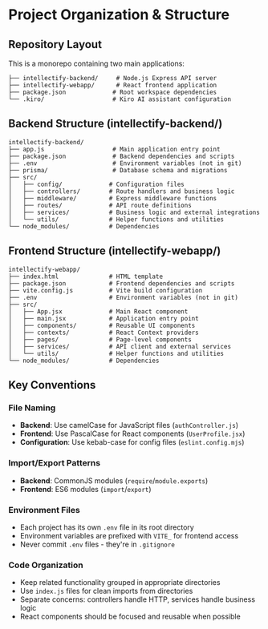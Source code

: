 # Project Organization & Structure

## Repository Layout
This is a monorepo containing two main applications:

```
├── intellectify-backend/     # Node.js Express API server
├── intellectify-webapp/      # React frontend application
├── package.json             # Root workspace dependencies
└── .kiro/                   # Kiro AI assistant configuration
```

## Backend Structure (intellectify-backend/)
```
intellectify-backend/
├── app.js                   # Main application entry point
├── package.json             # Backend dependencies and scripts
├── .env                     # Environment variables (not in git)
├── prisma/                  # Database schema and migrations
├── src/
│   ├── config/             # Configuration files
│   ├── controllers/        # Route handlers and business logic
│   ├── middleware/         # Express middleware functions
│   ├── routes/             # API route definitions
│   ├── services/           # Business logic and external integrations
│   └── utils/              # Helper functions and utilities
└── node_modules/           # Dependencies
```

## Frontend Structure (intellectify-webapp/)
```
intellectify-webapp/
├── index.html              # HTML template
├── package.json            # Frontend dependencies and scripts
├── vite.config.js          # Vite build configuration
├── .env                    # Environment variables (not in git)
├── src/
│   ├── App.jsx             # Main React component
│   ├── main.jsx            # Application entry point
│   ├── components/         # Reusable UI components
│   ├── contexts/           # React Context providers
│   ├── pages/              # Page-level components
│   ├── services/           # API client and external services
│   └── utils/              # Helper functions and utilities
└── node_modules/           # Dependencies
```

## Key Conventions

### File Naming
- **Backend**: Use camelCase for JavaScript files (`authController.js`)
- **Frontend**: Use PascalCase for React components (`UserProfile.jsx`)
- **Configuration**: Use kebab-case for config files (`eslint.config.mjs`)

### Import/Export Patterns
- **Backend**: CommonJS modules (`require`/`module.exports`)
- **Frontend**: ES6 modules (`import`/`export`)

### Environment Files
- Each project has its own `.env` file in its root directory
- Environment variables are prefixed with `VITE_` for frontend access
- Never commit `.env` files - they're in `.gitignore`

### Code Organization
- Keep related functionality grouped in appropriate directories
- Use `index.js` files for clean imports from directories
- Separate concerns: controllers handle HTTP, services handle business logic
- React components should be focused and reusable when possible